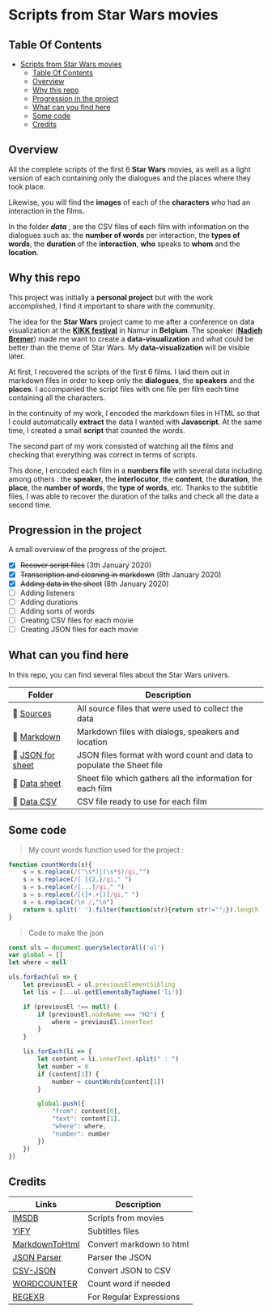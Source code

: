 # Scripts from Star Wars movies

## Table Of Contents

- [Scripts from Star Wars movies](#scripts-from-star-wars-movies)
  - [Table Of Contents](#table-of-contents)
  - [Overview](#overview)
  - [Why this repo](#why-this-repo)
  - [Progression in the project](#progression-in-the-project)
  - [What can you find here](#what-can-you-find-here)
  - [Some code](#some-code)
  - [Credits](#credits)

## Overview

All the complete scripts of the first 6 **Star Wars** movies, as well as a light version of each containing only the dialogues and the places where they took place.

Likewise, you will find the **images** of each of the **characters** who had an interaction in the films.

In the folder ***data*** , are the CSV files of each film with information on the dialogues such as: the **number of words** per interaction, the **types of words**, the **duration** of the **interaction**, **who** speaks to **whom** and the **location**.

## Why this repo

This project was initially a **personal project** but with the work accomplished, I find it important to share with the community.

The idea for the **Star Wars** project came to me after a conference on data visualization at the **[KIKK festival](http://kikk.be/)** in Namur in **Belgium**. The speaker (**[Nadieh Bremer](https://www.visualcinnamon.com/)**) made me want to create a **data-visualization** and what could be better than the theme of Star Wars. My **data-visualization** will be visible later.

At first, I recovered the scripts of the first 6 films. I laid them out in markdown files in order to keep only the **dialogues**, the **speakers** and the **places**. I accompanied the script files with one file per film each time containing all the characters.

In the continuity of my work, I encoded the markdown files in HTML so that I could automatically **extract** the data I wanted with **Javascript**. At the same time, I created a small **script** that counted the words.

The second part of my work consisted of watching all the films and checking that everything was correct in terms of scripts.

This done, I encoded each film in a **numbers file** with several data including among others : the **speaker**, the **interlocutor**, the **content**, the **duration**, the **place**, the **number of words**, the **type of words**, etc. Thanks to the subtitle files, I was able to recover the duration of the talks and check all the data a second time.

## Progression in the project

A small overview of the progress of the project.

- [x] ~~Recover script files~~ (3th January 2020)
- [x] ~~Transcription and cleaning in markdown~~ (8th January 2020)
- [x] ~~Adding data in the sheet~~ (8th January 2020)
- [ ] Adding listeners
- [ ] Adding durations
- [ ] Adding sorts of words
- [ ] Creating CSV files for each movie
- [ ] Creating JSON files for each movie

## What can you find here

In this repo, you can find several files about the Star Wars univers.

| Folder      | Description |
| ----------- | ----------- |
| :open_file_folder: [Sources](https://github.com/jcwieme/data-scripts-star-wars/tree/master/1.%20Sources) | All source files that were used to collect the data |
| :open_file_folder: [Markdown](https://github.com/jcwieme/data-scripts-star-wars/tree/master/2.%20Markdown) | Markdown files with dialogs, speakers and location |
| :open_file_folder: [JSON for sheet](https://github.com/jcwieme/data-scripts-star-wars/tree/master/3.%20JSON%20for%20sheet) | JSON files format with word count and data to populate the Sheet file |
| :open_file_folder: [Data sheet](https://github.com/jcwieme/data-scripts-star-wars/tree/master/4.%20Data%20sheet) | Sheet file which gathers all the information for each film |
| :open_file_folder: [Data CSV](https://github.com/jcwieme/data-scripts-star-wars/tree/master/5.%20Data%20CSV) | CSV file ready to use for each film |

## Some code

> My count words function used for the project :

```javascript
function countWords(s){
    s = s.replace(/(^\s*)|(\s*$)/gi,"")
    s = s.replace(/[ ]{2,}/gi," ")
    s = s.replace(/[...]/gi," ")
    s = s.replace(/[(]+.+[)]/gi," ")
    s = s.replace(/\n /,"\n")
    return s.split(' ').filter(function(str){return str!="";}).length
}
```

> Code to make the json

```javascript
const uls = document.querySelectorAll('ul')
var global = []
let where = null

uls.forEach(ul => {
    let previousEl = ul.previousElementSibling
    let lis = [...ul.getElementsByTagName('li')]

    if (previousEl !== null) {
        if (previousEl.nodeName === "H2") {
            where = previousEl.innerText
        }
    }

    lis.forEach(li => {
        let content = li.innerText.split(" : ")
        let number = 0
        if (content[1]) {
            number = countWords(content[1])
        }

        global.push({
            "from": content[0],
            "text": content[1],
            "where": where,
            "number": number
        })
    })
})
```

## Credits

| Links      | Description |
| ----------- | ----------- |
| [IMSDB](https://www.imsdb.com/) | Scripts from movies |
| [YIFY](https://yts-subs.com/) | Subtitles files |
| [MarkdownToHtml](https://markdowntohtml.com/) | Convert markdown to html |
| [JSON Parser](http://json.parser.online.fr/) | Parser the JSON |
| [CSV-JSON](https://www.csvjson.com/json2csv) | Convert JSON to CSV |
| [WORDCOUNTER](https://wordcounter.net/) | Count word if needed |
| [REGEXR](https://regexr.com/) | For Regular Expressions |
